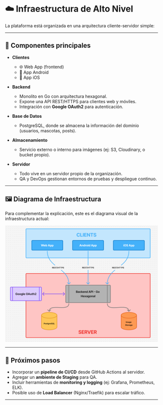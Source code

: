 # ☁️ Infraestructura de Alto Nivel

La plataforma está organizada en una arquitectura cliente-servidor simple:

---

## 📌 Componentes principales

- **Clientes**
  - 🌐 Web App (frontend)
  - 📱 App Android
  - 🍎 App iOS

- **Backend**
  - Monolito en Go con arquitectura hexagonal.
  - Expone una API REST/HTTPS para clientes web y móviles.
  - Integración con **Google OAuth2** para autenticación.

- **Base de Datos**
  - PostgreSQL, donde se almacena la información del dominio (usuarios, mascotas, posts).

- **Almacenamiento**
  - Servicio externo o interno para imágenes (ej: S3, Cloudinary, o bucket propio).

- **Servidor**
  - Todo vive en un servidor propio de la organización.
  - QA y DevOps gestionan entornos de pruebas y despliegue continuo.

---

## 🖼️ Diagrama de Infraestructura

Para complementar la explicación, este es el diagrama visual de la infraestructura actual:

![Infra Diagram](./diagram_infra.png)

---

## 🚀 Próximos pasos

- Incorporar un **pipeline de CI/CD** desde GitHub Actions al servidor.
- Agregar un **ambiente de Staging** para QA.
- Incluir herramientas de **monitoring y logging** (ej: Grafana, Prometheus, ELK).
- Posible uso de **Load Balancer** (Nginx/Traefik) para escalar tráfico.

---
